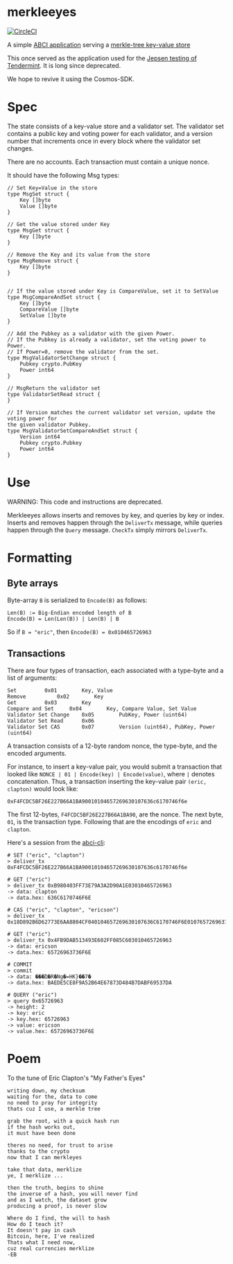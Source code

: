 # merkleeyes

[![CircleCI](https://circleci.com/gh/tendermint/merkleeyes.svg?style=svg)](https://circleci.com/gh/tendermint/merkleeyes)

A simple [ABCI application](http://github.com/tendermint/abci) serving a [merkle-tree key-value store](http://github.com/tendermint/merkleeyes/iavl) 

This once served as the application used for the [Jepsen testing of
Tendermint](https://jepsen.io/analyses/tendermint-0-10-2). It is long since
deprecated.

We hope to revive it using the Cosmos-SDK.

# Spec

The state consists of a key-value store and a validator set. 
The validator set contains a public key and voting power for each validator,
and a version number that increments once in every block where the validator set changes.

There are no accounts. Each transaction must contain a unique nonce.

It should have the following Msg types:

```
// Set Key=Value in the store
type MsgSet struct {
    Key []byte
    Value []byte
}

// Get the value stored under Key
type MsgGet struct {
    Key []byte
}

// Remove the Key and its value from the store
type MsgRemove struct {
    Key []byte
}


// If the value stored under Key is CompareValue, set it to SetValue
type MsgCompareAndSet struct {
    Key []byte
    CompareValue []byte
    SetValue []byte
}

// Add the Pubkey as a validator with the given Power.
// If the Pubkey is already a validator, set the voting power to Power.
// If Power=0, remove the validator from the set.
type MsgValidatorSetChange struct {
    Pubkey crypto.PubKey
    Power int64
}

// MsgReturn the validator set
type ValidatorSetRead struct {
}

// If Version matches the current validator set version, update the voting power for
the given validator Pubkey.
type MsgValidatorSetCompareAndSet struct {
    Version int64
    Pubkey crypto.Pubkey
    Power int64
}
```

# Use

WARNING: This code and instructions are deprecated.

Merkleeyes allows inserts and removes by key, and queries by key or index.
Inserts and removes happen through the `DeliverTx` message, while queries happen through the `Query` message.
`CheckTx` simply mirrors `DeliverTx`.

# Formatting

## Byte arrays

Byte-array `B` is serialized to `Encode(B)` as follows:

```
Len(B) := Big-Endian encoded length of B
Encode(B) = Len(Len(B)) | Len(B) | B
```

So if `B = "eric"`, then `Encode(B) = 0x010465726963`

## Transactions

There are four types of transaction, each associated with a type-byte and a list of arguments:

```
Set			0x01		Key, Value
Remove			0x02		Key
Get			0x03		Key
Compare and Set		0x04		Key, Compare Value, Set Value
Validator Set Change    0x05		PubKey, Power (uint64)
Validator Set Read      0x06		
Validator Set CAS       0x07		Version (uint64), PubKey, Power (uint64)	
```

A transaction consists of a 12-byte random nonce, the type-byte, and the encoded arguments.

For instance, to insert a key-value pair, you would submit a transaction that looked like `NONCE | 01 | Encode(key) | Encode(value)`,
where `|` denotes concatenation.
Thus, a transaction inserting the key-value pair `(eric, clapton)` would look like:

```
0xF4FCDC5BF26E227B66A1BA90010104657269630107636c6170746f6e
```

The first 12-bytes, `F4FCDC5BF26E227B66A1BA90`, are the nonce. The next byte, `01`, is the transaction type.
Following that are the encodings of `eric` and `clapton`.


Here's a session from the [abci-cli](https://tendermint.com/intro/getting-started/first-abci):

```
# SET ("eric", "clapton")
> deliver_tx 0xF4FCDC5BF26E227B66A1BA90010104657269630107636c6170746f6e

# GET ("eric")
> deliver_tx 0xB980403FF73E79A3A2D90A1E03010465726963
-> data: clapton
-> data.hex: 636C6170746F6E

# CAS ("eric", "clapton", "ericson")
> deliver_tx 0x18D892B6D62773E6AA8804CF040104657269630107636C6170746F6E010765726963736f6e

# GET ("eric")
> deliver_tx 0x4FB9DAB513493E602FF085C603010465726963
-> data: ericson
-> data.hex: 65726963736F6E

# COMMIT
> commit
-> data: ���Ώ�R�Ng�=HK}��7�
-> data.hex: BAEDE5CE8F9A52B64E67873D484B7DABF69537DA

# QUERY ("eric")
> query 0x65726963
-> height: 2
-> key: eric
-> key.hex: 65726963
-> value: ericson
-> value.hex: 65726963736F6E
```


# Poem

To the tune of Eric Clapton's "My Father's Eyes"

```
writing down, my checksum
waiting for the, data to come
no need to pray for integrity
thats cuz I use, a merkle tree

grab the root, with a quick hash run
if the hash works out,
it must have been done

theres no need, for trust to arise
thanks to the crypto
now that I can merkleyes

take that data, merklize
ye, I merklize ...

then the truth, begins to shine
the inverse of a hash, you will never find
and as I watch, the dataset grow
producing a proof, is never slow

Where do I find, the will to hash
How do I teach it?
It doesn't pay in cash
Bitcoin, here, I've realized
Thats what I need now,
cuz real currencies merklize
-EB
```
